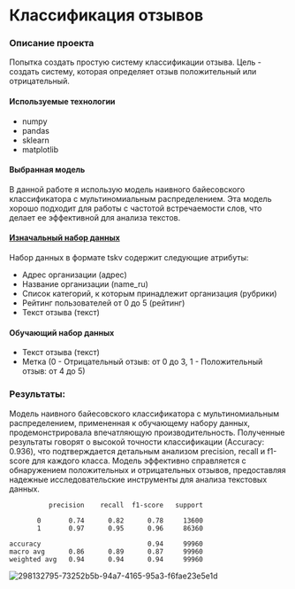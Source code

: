 # Классификация отзывов
### Описание проекта
Попытка создать простую систему классификации отзыва. Цель - создать систему, которая определяет отзыв положительный или отрицательный.
#### Используемые технологии
- numpy
- pandas
- sklearn
- matplotlib

#### Выбранная модель 
В данной работе я использую модель наивного байесовского классификатора с мультиномиальным распределением. Эта модель хорошо подходит для работы с частотой встречаемости слов, что делает ее эффективной для анализа текстов.

#### [Изначальный набор данных](https://github.com/yandex/geo-reviews-dataset-2023)

Набор данных в формате tskv содержит следующие атрибуты: 
- Адрес организации (адрес)
- Название организации (name_ru)
- Список категорий, к которым принадлежит организация (рубрики)
- Рейтинг пользователей от 0 до 5 (рейтинг)
- Текст отзыва (текст)

#### Обучающий набор данных

- Текст отзыва (текст)
- Метка (0 - Отрицательный отзыв: от 0 до 3, 1 - Положительный отзыв: от 4 до 5)



### Результаты:

Модель наивного байесовского классификатора с мультиномиальным распределением, примененная к обучающему набору данных, продемонстрировала впечатляющую производительность. Полученные результаты говорят о высокой точности классификации (Accuracy: 0.936), что подтверждается детальным анализом precision, recall и f1-score для каждого класса. Модель эффективно справляется с обнаружением положительных и отрицательных отзывов, предоставляя надежные исследовательские инструменты для анализа текстовых данных.

              precision    recall  f1-score   support

           0       0.74      0.82      0.78     13600
           1       0.97      0.95      0.96     86360

    accuracy                           0.94     99960
    macro avg      0.86      0.89      0.87     99960
    weighted avg   0.94      0.94      0.94     99960

![298132795-73252b5b-94a7-4165-95a3-f6fae23e5e1d](https://github.com/fluke88/ReviewClassification/assets/170002793/28b466a7-4620-4201-8db4-b23729bfebc0)




